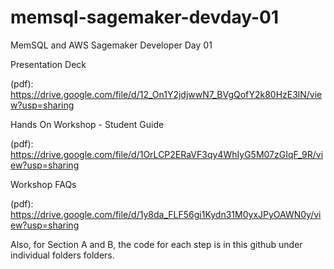 # memsql-sagemaker-devday-01
MemSQL and AWS Sagemaker Developer Day 01

Presentation Deck 

(pdf): https://drive.google.com/file/d/12_On1Y2jdjwwN7_BVgQofY2k80HzE3lN/view?usp=sharing

Hands On Workshop - Student Guide

(pdf): https://drive.google.com/file/d/1OrLCP2ERaVF3qy4WhIyG5M07zGIqF_9R/view?usp=sharing

Workshop FAQs

(pdf): https://drive.google.com/file/d/1y8da_FLF56gi1Kydn31M0yxJPyOAWN0y/view?usp=sharing


Also, for Section A and B, the code for each step is in this github under individual folders folders.
